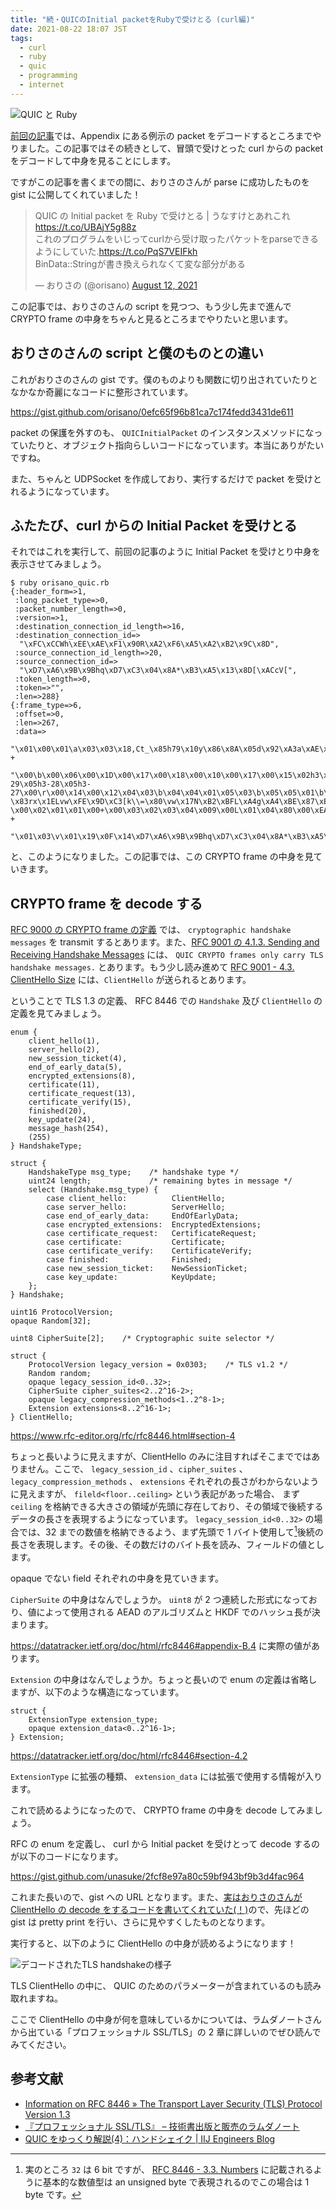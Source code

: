 ```yaml
---
title: "続・QUICのInitial packetをRubyで受けとる (curl編)"
date: 2021-08-22 18:07 JST
tags:
  - curl
  - ruby
  - quic
  - programming
  - internet
---
```


![QUIC と Ruby](2021/quic-ruby.png)

[前回の記事](/2021/read-quic-initial-packet-by-ruby)では、Appendix にある例示の packet をデコードするところまでやりました。この記事ではその続きとして、冒頭で受けとった curl からの packet をデコードして中身を見ることにします。

ですがこの記事を書くまでの間に、おりさのさんが parse に成功したものを gist に公開してくれていました！

<blockquote class="twitter-tweet"><p lang="ja" dir="ltr">QUIC の Initial packet を Ruby で受けとる | うなすけとあれこれ <a href="https://t.co/UBAjY5g88z">https://t.co/UBAjY5g88z</a> <br>これのプログラムをいじってcurlから受け取ったパケットをparseできるようにしていた.<a href="https://t.co/PqS7VEIFkh">https://t.co/PqS7VEIFkh</a><br>BinData::Stringが書き換えられなくて変な部分がある</p>&mdash; おりさの (@orisano) <a href="https://twitter.com/orisano/status/1425742957366235137?ref_src=twsrc%5Etfw">August 12, 2021</a></blockquote> <script async src="https://platform.twitter.com/widgets.js" charset="utf-8"></script>

この記事では、おりさのさんの script を見つつ、もう少し先まで進んで CRYPTO frame の中身をちゃんと見るところまでやりたいと思います。

## おりさのさんの script と僕のものとの違い

これがおりさのさんの gist です。僕のものよりも関数に切り出されていたりとなかなか奇麗になコードに整形されています。

<https://gist.github.com/orisano/0efc65f96b81ca7c174fedd3431de611>

packet の保護を外すのも、 `QUICInitialPacket` のインスタンスメソッドになっていたりと、オブジェクト指向らしいコードになっています。本当にありがたいですね。

また、ちゃんと UDPSocket を作成しており、実行するだけで packet を受けとれるようになっています。

## ふたたび、curl からの Initial Packet を受けとる

それではこれを実行して、前回の記事のように Initial Packet を受けとり中身を表示させてみましょう。

```
$ ruby orisano_quic.rb
{:header_form=>1,
 :long_packet_type=>0,
 :packet_number_length=>0,
 :version=>1,
 :destination_connection_id_length=>16,
 :destination_connection_id=>
  "\xFC\xCCWh\xEE\xAE\xF1\x90R\xA2\xF6\xA5\xA2\xB2\x9C\x8D",
 :source_connection_id_length=>20,
 :source_connection_id=>
  "\xD7\xA6\x9B\x9Bhq\xD7\xC3\x04\x8A*\xB3\xA5\x13\x8D[\xACcV[",
 :token_length=>0,
 :token=>"",
 :len=>288}
{:frame_type=>6,
 :offset=>0,
 :len=>267,
 :data=>
  "\x01\x00\x01\a\x03\x03\x18,Ct_\x85h79\x10y\x86\x8A\x05d\x92\xA3a\xAE\x9D\xF2\xF6\xF9\x02\xE8\xC9\x93)\"\xE4\x86\e\x00\x00\x06\x13\x01\x13\x02\x13\x03\x01\x00\x00\xD8\x00\x00\x00\x0E\x00\f\x00\x00\t127.0.0.1\x00\n" +
  "\x00\b\x00\x06\x00\x1D\x00\x17\x00\x18\x00\x10\x00\x17\x00\x15\x02h3\x05h3-29\x05h3-28\x05h3-27\x00\r\x00\x14\x00\x12\x04\x03\b\x04\x04\x01\x05\x03\b\x05\x05\x01\b\x06\x06\x01\x02\x01\x003\x00&\x00$\x00\x1D\x00 \x83rx\x1ELvw\xFE\x9D\xC3[k\\=\x80\vw\x17N\xB2\xBFL\xA4g\xA4\xBE\x87\xE1\x1F\xF0\xD6w\x00-\x00\x02\x01\x01\x00+\x00\x03\x02\x03\x04\x009\x00L\x01\x04\x80\x00\xEA`\x03\x04\x80\x00\xFF\xF7\x04\x04\x80\x10\x00\x00\x05\x04\x80\x10\x00\x00\x06\x04\x80\x10\x00\x00\a\x04\x80\x10\x00\x00\b\x04\x80\x04\x00\x00\t\x04\x80\x04\x00\x00\n" +
  "\x01\x03\v\x01\x19\x0F\x14\xD7\xA6\x9B\x9Bhq\xD7\xC3\x04\x8A*\xB3\xA5\x13\x8D[\xACcV["}
```

と、このようになりました。この記事では、この CRYPTO frame の中身を見ていきます。

## CRYPTO frame を decode する

[RFC 9000 の CRYPTO frame の定義](https://www.rfc-editor.org/rfc/rfc9000.html#name-crypto-frames) では、 `cryptographic handshake messages` を transmit するとあります。また、[RFC 9001 の 4.1.3. Sending and Receiving Handshake Messages](https://www.rfc-editor.org/rfc/rfc9001#section-4.1.3-7) には、 `QUIC CRYPTO frames only carry TLS handshake messages.` とあります。もう少し読み進めて [RFC 9001 - 4.3. ClientHello Size](https://www.rfc-editor.org/rfc/rfc9001#name-clienthello-size) には、`ClientHello` が送られるとあります。

ということで TLS 1.3 の定義、 RFC 8446 での `Handshake` 及び `ClientHello` の定義を見てみましょう。

```
enum {
    client_hello(1),
    server_hello(2),
    new_session_ticket(4),
    end_of_early_data(5),
    encrypted_extensions(8),
    certificate(11),
    certificate_request(13),
    certificate_verify(15),
    finished(20),
    key_update(24),
    message_hash(254),
    (255)
} HandshakeType;

struct {
    HandshakeType msg_type;    /* handshake type */
    uint24 length;             /* remaining bytes in message */
    select (Handshake.msg_type) {
        case client_hello:          ClientHello;
        case server_hello:          ServerHello;
        case end_of_early_data:     EndOfEarlyData;
        case encrypted_extensions:  EncryptedExtensions;
        case certificate_request:   CertificateRequest;
        case certificate:           Certificate;
        case certificate_verify:    CertificateVerify;
        case finished:              Finished;
        case new_session_ticket:    NewSessionTicket;
        case key_update:            KeyUpdate;
    };
} Handshake;

uint16 ProtocolVersion;
opaque Random[32];

uint8 CipherSuite[2];    /* Cryptographic suite selector */

struct {
    ProtocolVersion legacy_version = 0x0303;    /* TLS v1.2 */
    Random random;
    opaque legacy_session_id<0..32>;
    CipherSuite cipher_suites<2..2^16-2>;
    opaque legacy_compression_methods<1..2^8-1>;
    Extension extensions<8..2^16-1>;
} ClientHello;
```

<https://www.rfc-editor.org/rfc/rfc8446.html#section-4>

ちょっと長いように見えますが、ClientHello のみに注目すればそこまでではありません。ここで、 `legacy_session_id` 、`cipher_suites` 、 `legacy_compression_methods` 、 `extensions` それぞれの長さがわからないように見えますが、 `fileld<floor..ceiling>` という表記があった場合、 まず `ceiling` を格納できる大きさの領域が先頭に存在しており、その領域で後続するデータの長さを表現するようになっています。 `legacy_session_id<0..32>` の場合では、32 までの数値を格納できるよう、まず先頭で 1 バイト使用して[^uint8]後続の長さを表現します。その後、その数だけのバイト長を読み、フィールドの値とします。

[^uint8]: 実のところ `32` は 6 bit ですが、 [RFC 8446 - 3.3. Numbers](https://datatracker.ietf.org/doc/html/rfc8446#section-3.3) に記載されるように基本的な数値型は an unsigned byte で表現されるのでこの場合は 1 byte です。

opaque でない field それぞれの中身を見ていきます。

`CipherSuite` の中身はなんでしょうか。 `uint8` が 2 つ連続した形式になっており、値によって使用される AEAD のアルゴリズムと HKDF でのハッシュ長が決まります。

<https://datatracker.ietf.org/doc/html/rfc8446#appendix-B.4> に実際の値があります。

`Extension` の中身はなんでしょうか。ちょっと長いので enum の定義は省略しますが、以下のような構造になっています。

```
struct {
    ExtensionType extension_type;
    opaque extension_data<0..2^16-1>;
} Extension;
```

<https://datatracker.ietf.org/doc/html/rfc8446#section-4.2>

`ExtensionType` に拡張の種類、 `extension_data` には拡張で使用する情報が入ります。

これで読めるようになったので、 CRYPTO frame の中身を decode してみましょう。

RFC の enum を定義し、 curl から Initial packet を受けとって decode するのが以下のコードになります。

<https://gist.github.com/unasuke/2fcf8e97a80c59bf943bf9b3d4fac964>

これまた長いので、gist への URL となります。また、[実はおりさのさんが ClientHello の decode をするコードを書いてくれていた(！)](https://gist.github.com/orisano/0efc65f96b81ca7c174fedd3431de611)ので、先ほどの gist は pretty print を行い、さらに見やすくしたものとなります。

実行すると、以下のように ClientHello の中身が読めるようになります！

![デコードされたTLS handshakeの様子](2021/decoded-tls-handshake.png)

TLS ClientHello の中に、 QUIC のためのパラメーターが含まれているのも読み取れますね。

ここで ClientHello の中身が何を意味しているかについては、ラムダノートさんから出ている「プロフェッショナル SSL/TLS」の 2 章に詳しいのでぜひ読んでみてください。

## 参考文献

- [Information on RFC 8446 » The Transport Layer Security (TLS) Protocol Version 1.3](https://www.rfc-editor.org/info/rfc8446)
- [『プロフェッショナル SSL/TLS』 – 技術書出版と販売のラムダノート](https://www.lambdanote.com/collections/ssl-tls)
- [QUIC をゆっくり解説(4)：ハンドシェイク | IIJ Engineers Blog](https://eng-blog.iij.ad.jp/archives/10582)
